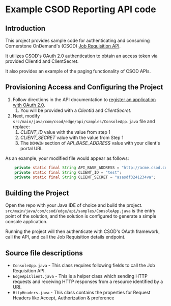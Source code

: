 # Example CSOD Reporting API code

## Introduction

This project provides sample code for authenticating and consuming Cornerstone OnDemand's (CSOD) [Job Requisition API](https://lax-prd-ex.csod.com/apiconnectorweb/apiexplorer#/apidoc/7f1beda8-ec8a-41ad-a615-417d27d8e568).

It utilizes CSOD's OAuth 2.0 authentication to obtain an access token via provided ClientId and ClientSecret.

It also provides an example of the paging functionality of CSOD APIs.

## Provisioning Access and Configuring the Project

1. Follow directions in the API documentation to [register an application with OAuth 2.0](https://apiexplorer.csod.com/apiconnectorweb/apiexplorer#/info).
    1. You will be provided with a *ClientId* and *ClientSecret*.
1. Next, modify `src/main/java/com/csod/edge/api/samples/ConsoleApp.java` file and replace:
    1. *CLIENT_ID* value with the value from step 1
    1. *CLIENT_SECRET* value with the value from Step 1
    1. The `DOMAIN` section of *API_BASE_ADDRESS* value with your client's portal URL

As an example, your modified file would appear as follows:

```java
    private static final String API_BASE_ADDRESS = "http://acme.csod.com:81";
    private static final String CLIENT_ID = "test";
    private static final String CLIENT_SECRET = "asasdf3241234va";
```

## Building the Project

Open the repo with your Java IDE of choice and build the project.  `src/main/java/com/csod/edge/api/samples/ConsoleApp.java` is the entry point of the solution, and the solution is configured to generate a simple console application.

Running the project will then authenticate with CSOD's OAuth framework, call the API, and call the Job Requisition details endpoint.

## Source file descriptions

* `ConsoleApp.java` - This class requires following fields to call the Job Requisition API.
* `EdgeApiClient.java` - This is a helper class which sending HTTP requests and receiving HTTP responses from a resource identified by a URI.
* `HttpHeaders.java` - This class contains the properties for Request Headers like Accept, Authorization & preference
